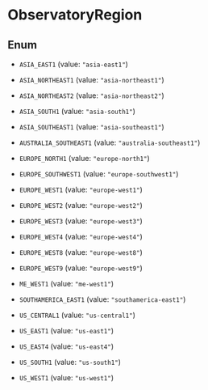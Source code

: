 

# ObservatoryRegion

## Enum


* `ASIA_EAST1` (value: `"asia-east1"`)

* `ASIA_NORTHEAST1` (value: `"asia-northeast1"`)

* `ASIA_NORTHEAST2` (value: `"asia-northeast2"`)

* `ASIA_SOUTH1` (value: `"asia-south1"`)

* `ASIA_SOUTHEAST1` (value: `"asia-southeast1"`)

* `AUSTRALIA_SOUTHEAST1` (value: `"australia-southeast1"`)

* `EUROPE_NORTH1` (value: `"europe-north1"`)

* `EUROPE_SOUTHWEST1` (value: `"europe-southwest1"`)

* `EUROPE_WEST1` (value: `"europe-west1"`)

* `EUROPE_WEST2` (value: `"europe-west2"`)

* `EUROPE_WEST3` (value: `"europe-west3"`)

* `EUROPE_WEST4` (value: `"europe-west4"`)

* `EUROPE_WEST8` (value: `"europe-west8"`)

* `EUROPE_WEST9` (value: `"europe-west9"`)

* `ME_WEST1` (value: `"me-west1"`)

* `SOUTHAMERICA_EAST1` (value: `"southamerica-east1"`)

* `US_CENTRAL1` (value: `"us-central1"`)

* `US_EAST1` (value: `"us-east1"`)

* `US_EAST4` (value: `"us-east4"`)

* `US_SOUTH1` (value: `"us-south1"`)

* `US_WEST1` (value: `"us-west1"`)



